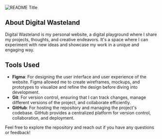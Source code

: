 ![README Title](https://i.miji.bid/2025/03/16/92ce0b3b68669efb2a0dc32354b1699c.png)

## About Digital Wasteland

Digital Wasteland is my personal website, a digital playground where I share my projects, thoughts, and creative endeavors. It's a space where I can experiment with new ideas and showcase my work in a unique and engaging way.

## Tools Used

- **Figma**: For designing the user interface and user experience of the website. Figma allowed me to create wireframes, mockups, and prototypes to visualize and refine the design before diving into development.
- **Git**: For version control, ensuring that I can track changes, manage different versions of the project, and collaborate efficiently.
- **GitHub**: For hosting the repository and managing the project's codebase. GitHub provides a centralized platform for version control, collaboration, and deployment.

Feel free to explore the repository and reach out if you have any questions or feedback!
